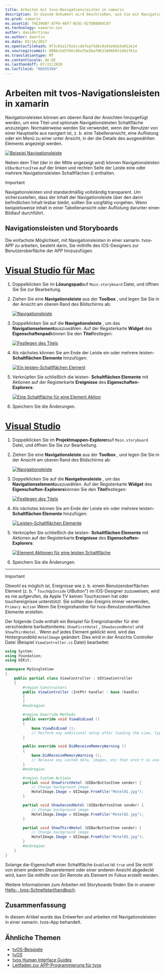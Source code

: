 ```yaml
---
title: Arbeiten mit tvos-Navigationsleisten in xamarin
description: In diesem Dokument wird beschrieben, wie Sie mit Navigationsleisten in einer tvos-App arbeiten, die mit xamarin erstellt wurde. Er erläutert das Einrichten von Navigationsleisten in einem Storyboard und das reagieren auf Ereignisse über diese Schaltflächen.
ms.prod: xamarin
ms.assetid: 74E396B7-87F0-46F7-BC6C-827DB8884C97
ms.technology: xamarin-ios
author: davidortinau
ms.author: daortin
ms.date: 03/16/2017
ms.openlocfilehash: 0f3c91e175e5ccdefeaf3d6c9c83e9eb3e012e14
ms.sourcegitcommit: 008bcbd37b6c96a7be2baf0633d066931d41f61a
ms.translationtype: MT
ms.contentlocale: de-DE
ms.lasthandoff: 07/22/2020
ms.locfileid: "86935394"
---
```

# <a name="working-with-tvos-navigation-bars-in-xamarin"></a>Arbeiten mit tvos-Navigationsleisten in xamarin

Navigationsleisten können am oberen Rand der Ansichten hinzugefügt werden, um eine Titel-und optionale Navigationsleisten Schaltfläche anzuzeigen. Normalerweise werden Sie verwendet, wenn der Benutzer von einer Hauptseite aus navigiert ist, z. b. eine Tabellenansicht, eine Auflistung oder ein Menü zu einer unter Ansicht, in der die Details des ausgewählten Elements angezeigt werden.

[![Beispiel Navigationsleiste](navigation-bars-images/navbar01.png)](navigation-bars-images/navbar01.png#lightbox)

Neben dem Titel (der in der Mitte angezeigt wird) können Navigationsleisten `UIBarButtonItem` auf der linken und rechten Seite der Leiste eine oder mehrere Navigationsleisten Schaltflächen () enthalten.

> [!IMPORTANT]
> Navigationsleisten sind standardmäßig vollständig transparent. Um sicherzustellen, dass der Inhalt der Navigationsleiste über den darin befindlichen Inhalt lesbar bleibt, sollten Sie sorgfältig vorgehen. Wenn beispielsweise Inhalt in einer Tabellenansicht oder Auflistung darunter einen Bildlauf durchführt.

<a name="Navigation-Bars-and-Storyboards"></a>

## <a name="navigation-bars-and-storyboards"></a>Navigationsleisten und Storyboards

Die einfachste Möglichkeit, mit Navigationsleisten in einer xamarin. tvos-APP zu arbeiten, besteht darin, Sie mithilfe des IOS-Designers zur Benutzeroberfläche der APP hinzuzufügen.

# <a name="visual-studio-for-mac"></a>[Visual Studio für Mac](#tab/macos)

1. Doppelklicken Sie im **Lösungspad**auf `Main.storyboard` Datei, und öffnen Sie Sie zur Bearbeitung.
1. Ziehen Sie eine **Navigationsleiste** aus der **Toolbox** , und legen Sie Sie in der Ansicht am oberen Rand des Bildschirms ab:

    [![Navigationsleiste](navigation-bars-images/navbar02.png)](navigation-bars-images/navbar02.png#lightbox)
1. Doppelklicken Sie auf die **Navigationsleiste** , um das **Navigationselement**auszuwählen. Auf der Registerkarte **Widget** des **Eigenschaftenpad**können Sie den **Titel**festlegen:

    [![Festlegen des Titels](navigation-bars-images/navbar03.png)](navigation-bars-images/navbar03.png#lightbox)
1. Als nächstes können Sie am Ende der Leiste ein oder mehrere leisten- **Schaltflächen Elemente** hinzufügen:

    [![Ein leisten-Schaltflächen Element](navigation-bars-images/navbar04.png)](navigation-bars-images/navbar04.png#lightbox)
1. Verknüpfen Sie schließlich die leisten- **Schaltflächen Elemente** mit Aktionen auf der Registerkarte **Ereignisse** des **Eigenschaften-Explorers**:

    [![Eine Schaltfläche für eine Element Aktion](navigation-bars-images/navbar05.png)](navigation-bars-images/navbar05.png#lightbox)
1. Speichern Sie die Änderungen.

# <a name="visual-studio"></a>[Visual Studio](#tab/windows)

1. Doppelklicken Sie im **Projektmappen-Explorer**auf `Main.storyboard` Datei, und öffnen Sie Sie zur Bearbeitung.
1. Ziehen Sie eine **Navigationsleiste** aus der **Toolbox** , und legen Sie Sie in der Ansicht am oberen Rand des Bildschirms ab:

    [![Navigationsleiste](navigation-bars-images/navbar02-vs.png)](navigation-bars-images/navbar02-vs.png#lightbox)
1. Doppelklicken Sie auf die **Navigationsleiste** , um das **Navigationselement**auszuwählen. Auf der Registerkarte **Widget** des **Eigenschaften-Explorers**können Sie den **Titel**festlegen:

    [![Festlegen des Titels](navigation-bars-images/navbar03-vs.png)](navigation-bars-images/navbar03-vs.png#lightbox)
1. Als nächstes können Sie am Ende der Leiste ein oder mehrere leisten- **Schaltflächen Elemente** hinzufügen:

    [![Leisten-Schaltflächen Elemente](navigation-bars-images/navbar04-vs.png)](navigation-bars-images/navbar04-vs.png#lightbox)
1. Verknüpfen Sie schließlich die leisten- **Schaltflächen Elemente** mit Aktionen auf der Registerkarte **Ereignisse** des **Eigenschaften-Explorers**:

    [![Element Aktionen für eine leisten Schaltfläche](navigation-bars-images/navbar05-vs.png)](navigation-bars-images/navbar05-vs.png#lightbox)
1. Speichern Sie die Änderungen.

-----

> [!IMPORTANT]
> Obwohl es möglich ist, Ereignisse wie z. b. einem Benutzeroberflächen Element (z. b. " `TouchUpInside` UIButton") im IOS-Designer zuzuweisen, wird es nie aufgerufen, da Apple TV keinen Touchscreen hat oder touchereignisse unterstützt. Sie sollten das-Ereignis immer verwenden, `Primary Action` Wenn Sie Ereignishandler für tvos-Benutzeroberflächen Elemente erstellen.

Der folgende Code enthält ein Beispiel für Ereignishandler für drei verschiedene barbuttonitems: `ShowFirstHotel` , `ShowSecondHotel` und `ShowThirdHotel` . Wenn auf jedes Element geklickt wird, wird das Hintergrundbild `HotelImage` geändert. Dies wird in der Ansichts Controller Datei (Beispiel `ViewController.cs` Datei) bearbeitet:

```csharp
using System;
using Foundation;
using UIKit;

namespace MySingleView
{
    public partial class ViewController : UIViewController
    {
        #region Constructors
        public ViewController (IntPtr handle) : base (handle)
        {
        }
        #endregion

        #region Override Methods
        public override void ViewDidLoad ()
        {
            base.ViewDidLoad ();
            // Perform any additional setup after loading the view, typically from a nib.
        }

        public override void DidReceiveMemoryWarning ()
        {
            base.DidReceiveMemoryWarning ();
            // Release any cached data, images, etc that aren't in use.
        }
        #endregion

        #region Custom Actions
        partial void ShowFirstHotel (UIBarButtonItem sender) {
            // Change background image
            HotelImage.Image = UIImage.FromFile("Motel01.jpg");
        }

        partial void ShowSecondHotel (UIBarButtonItem sender) {
            // Change background image
            HotelImage.Image = UIImage.FromFile("Motel02.jpg");
        }

        partial void ShowThirdHotel (UIBarButtonItem sender) {
            // Change background image
            HotelImage.Image = UIImage.FromFile("Motel03.jpg");
        }
        #endregion
    }
}
```

Solange die-Eigenschaft einer Schaltfläche `Enabled` ist `true` und Sie nicht von einem anderen Steuerelement oder einer anderen Ansicht abgedeckt wird, kann Sie mithilfe von Siri Remote als Element im Fokus erstellt werden.

Weitere Informationen zum Arbeiten mit Storyboards finden Sie in unserer [Hello-, tvos-Schnellstarthandbuch](~/ios/tvos/get-started/hello-tvos.md).

<a name="Summary"></a>

## <a name="summary"></a>Zusammenfassung

In diesem Artikel wurde das Entwerfen und arbeiten mit Navigationsleisten in einer xamarin. tvos-App behandelt.

## <a name="related-links"></a>Ähnliche Themen

- [tvOS-Beispiele](https://docs.microsoft.com/samples/browse/?products=xamarin&term=Xamarin.iOS+tvOS)
- [tvOS](https://developer.apple.com/tvos/)
- [tvos Human Interface Guides](https://developer.apple.com/tvos/human-interface-guidelines/)
- [Leitfaden zur APP-Programmierung für tvos](https://developer.apple.com/library/prerelease/tvos/documentation/General/Conceptual/AppleTV_PG/)
